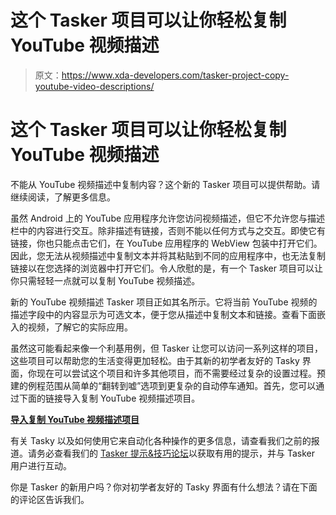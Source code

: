 # 这个 Tasker 项目可以让你轻松复制 YouTube 视频描述

> 原文：<https://www.xda-developers.com/tasker-project-copy-youtube-video-descriptions/>

# 这个 Tasker 项目可以让你轻松复制 YouTube 视频描述

不能从 YouTube 视频描述中复制内容？这个新的 Tasker 项目可以提供帮助。请继续阅读，了解更多信息。

虽然 Android 上的 YouTube 应用程序允许您访问视频描述，但它不允许您与描述栏中的内容进行交互。除非描述有链接，否则不能以任何方式与之交互。即使它有链接，你也只能点击它们，在 YouTube 应用程序的 WebView 包装中打开它们。因此，您无法从视频描述中复制文本并将其粘贴到不同的应用程序中，也无法复制链接以在您选择的浏览器中打开它们。令人欣慰的是，有一个 Tasker 项目可以让你只需轻轻一点就可以复制 YouTube 视频描述。

新的 YouTube 视频描述 Tasker 项目正如其名所示。它将当前 YouTube 视频的描述字段中的内容显示为可选文本，便于您从描述中复制文本和链接。查看下面嵌入的视频，了解它的实际应用。

虽然这可能看起来像一个利基用例，但 Tasker 让您可以访问一系列这样的项目，这些项目可以帮助您的生活变得更加轻松。由于其新的初学者友好的 Tasky 界面，你现在可以尝试这个项目和许多其他项目，而不需要经过复杂的设置过程。预建的例程范围从简单的“翻转到嘘”选项到更复杂的自动停车通知。首先，您可以通过下面的链接导入复制 YouTube 视频描述项目。

**[导入复制 YouTube 视频描述项目](https://taskernet.com/shares/?user=AS35m8ne7oO4s%2BaDx%2FwlzjdFTfVMWstg1ay5AkpiNdrLoSXEZdFfw1IpXiyJCVLNW0yn&id=Project%3ACopy+YouTube+Video+Description)**

有关 Tasky 以及如何使用它来自动化各种操作的更多信息，请查看我们之前的报道。请务必查看我们的 [Tasker 提示&技巧论坛](https://forum.xda-developers.com/f/tasker-tips-tricks.5015/)以获取有用的提示，并与 Tasker 用户进行互动。

你是 Tasker 的新用户吗？你对初学者友好的 Tasky 界面有什么想法？请在下面的评论区告诉我们。